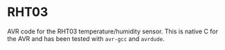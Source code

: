 RHT03
=====

AVR code for the RHT03 temperature/humidity sensor. This is
native C for the AVR and has been tested with `avr-gcc` and 
`avrdude`.
